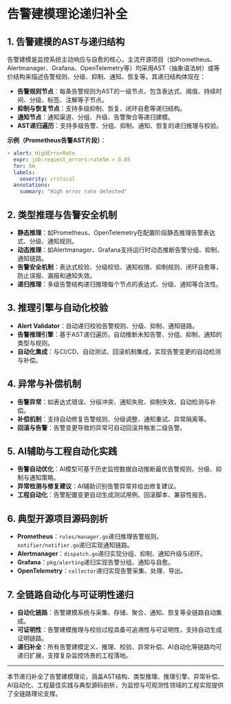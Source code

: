 # 告警建模理论递归补全

## 1. 告警建模的AST与递归结构

告警建模是监控系统主动响应与自愈的核心，主流开源项目（如Prometheus、Alertmanager、Grafana、OpenTelemetry等）均采用AST（抽象语法树）或等价结构来描述告警规则、分级、抑制、通知、恢复等。其递归结构体现在：

- **告警规则节点**：每条告警规则为AST的一级节点，包含表达式、阈值、持续时间、分级、标签、注解等子节点。
- **抑制与恢复节点**：支持多级抑制、恢复、闭环自愈等递归结构。
- **通知节点**：通知渠道、分组、升级、告警聚合等递归建模。
- **AST递归遍历**：支持多级告警、分组、抑制、通知、恢复的递归推理与校验。

**示例（Prometheus告警AST片段）**：

```yaml
- alert: HighErrorRate
  expr: job:request_errors:rate5m > 0.05
  for: 5m
  labels:
    severity: critical
  annotations:
    summary: "High error rate detected"
```

## 2. 类型推理与告警安全机制

- **静态推理**：如Prometheus、OpenTelemetry在配置阶段静态推理告警表达式、分级、通知规则。
- **动态推理**：如Alertmanager、Grafana支持运行时动态推断告警分组、抑制、通知链路。
- **告警安全机制**：表达式校验、分级校验、通知权限、抑制规则、闭环自愈等，防止误报、漏报和通知失效。
- **递归推理**：多级告警结构递归推理每个节点的表达式、分级、通知等合法性。

## 3. 推理引擎与自动化校验

- **Alert Validator**：自动递归校验告警规则、分级、抑制、通知链路。
- **告警推理引擎**：基于AST递归遍历，自动推断未知告警、分组、抑制、通知的类型与规则。
- **自动化集成**：与CI/CD、自动测试、回滚机制集成，实现告警变更的自动检测与补偿。

## 4. 异常与补偿机制

- **告警异常**：如表达式错误、分级冲突、通知失败、抑制失效，自动检测与补偿。
- **补偿机制**：支持自动修复告警规则、分级调整、通知重试、异常隔离等。
- **回滚与告警**：告警变更导致的异常可自动回滚并触发二级告警。

## 5. AI辅助与工程自动化实践

- **告警自动优化**：AI模型可基于历史监控数据自动推断最优告警规则、分级、抑制与通知策略。
- **异常检测与修复建议**：AI辅助识别告警异常并给出修复建议。
- **工程自动化**：告警配置变更自动生成测试用例、回滚脚本、兼容性报告。

## 6. 典型开源项目源码剖析

- **Prometheus**：`rules/manager.go`递归推理告警规则，`notifier/notifier.go`递归实现通知链路。
- **Alertmanager**：`dispatch.go`递归实现分组、抑制、通知升级与闭环。
- **Grafana**：`pkg/alerting`递归实现告警分组、通知与自愈。
- **OpenTelemetry**：`collector`递归实现告警采集、处理、导出。

## 7. 全链路自动化与可证明性递归

- **自动化链路**：告警建模系统与采集、存储、聚合、通知、恢复等全链路自动集成。
- **可证明性**：告警建模推理与校验过程具备可追溯性与可证明性，支持自动生成证明链路。
- **递归补全**：所有告警建模定义、推理、校验、异常补偿、AI自动化等链路均可递归扩展，支撑复杂监控场景的工程落地。

---

本节递归补全了告警建模理论，涵盖AST结构、类型推理、推理引擎、异常补偿、AI自动化、工程最佳实践与典型源码剖析，为监控与可观测性领域的工程实现提供了全链路理论支撑。
